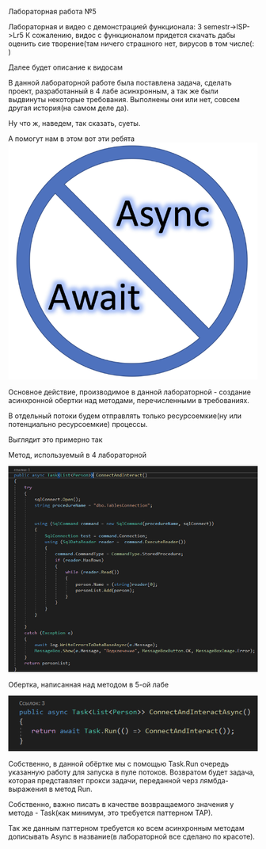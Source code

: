 Лабораторная работа №5 

Лабораторная и видео с демонстрацией функционала: 3 semestr->ISP->Lr5
К сожалению, видос с функционалом придется скачать дабы оценить сие творение(там ничего страшного нет, вирусов в том числе(: )

Далее будет описание к видосам

В данной лабораторной работе была поставлена задача, сделать проект, разработанный в 4 лабе асинхронным, а так же были выдвинуты некоторые требования. Выполнены они или нет, совсем другая история(на самом деле да).

Ну что ж, наведем, так сказать, суеты.

А помогут нам в этом вот эти ребята
![Image alt](https://github.com/AshRaven521/BSUIR/blob/master/screenshots/1%205kvE2Dr2LafudgKHkiOtzQ.png)


Основное действие, производимое в данной лабораторной - создание асинхронной обертки над методами, перечисленными в требованиях.

В отдельный потоки будем отправлять только ресурсоемкие(ну или потенциально ресурсоемкие) процессы.

Выглядит это примерно так

Метод, используемый в 4 лабораторной

![Image alt](https://github.com/AshRaven521/BSUIR/blob/master/screenshots/Screenshot%202020-12-18%20214648.png)

Обертка, написанная над методом в 5-ой лабе

![Image alt](https://github.com/AshRaven521/BSUIR/blob/master/screenshots/Screenshot%202020-12-18%20214842.png)

Собственно, в данной обёртке мы с помощью Task.Run очередь указанную работу для запуска в пуле потоков. Возвратом будет задача, которая представляет прокси задачи, переданной черз лямбда-выражения в метод Run.

Собственно, важно писать в качестве возвращаемого значения у метода - Task(как минимум, это требуется паттерном TAP).

Так же данным паттерном требуется ко всем асинхронным методам дописывать Async в название(в лабораторной все сделано по красоте). 
